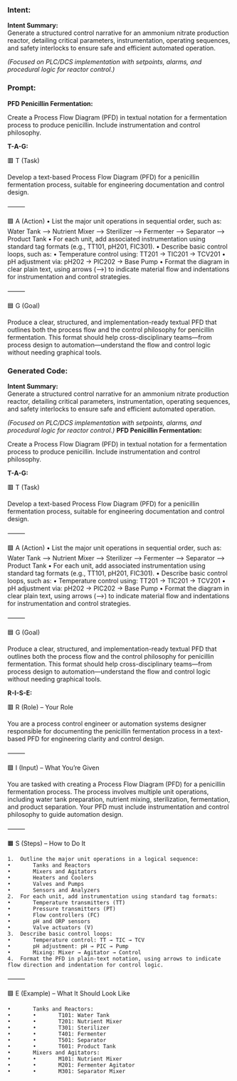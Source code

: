 ### Intent:
**Intent Summary:**  
Generate a structured control narrative for an ammonium nitrate production reactor, detailing critical parameters, instrumentation, operating sequences, and safety interlocks to ensure safe and efficient automated operation.  

*(Focused on PLC/DCS implementation with setpoints, alarms, and procedural logic for reactor control.)*

### Prompt:
**PFD Penicillin Fermentation:**

Create a Process Flow Diagram (PFD) in textual notation for a fermentation process to produce penicillin. Include instrumentation and control philosophy.


**T-A-G:**

🟥 T (Task)

Develop a text-based Process Flow Diagram (PFD) for a penicillin fermentation process, suitable for engineering documentation and control design.

⸻

🟩 A (Action)
	•	List the major unit operations in sequential order, such as:
Water Tank --> Nutrient Mixer --> Sterilizer --> Fermenter --> Separator --> Product Tank
	•	For each unit, add associated instrumentation using standard tag formats (e.g., TT101, pH201, FIC301).
	•	Describe basic control loops, such as:
	•	Temperature control using: TT201 → TIC201 → TCV201
	•	pH adjustment via: pH202 → PIC202 → Base Pump
	•	Format the diagram in clear plain text, using arrows (-->) to indicate material flow and indentations for instrumentation and control strategies.

⸻

🟦 G (Goal)

Produce a clear, structured, and implementation-ready textual PFD that outlines both the process flow and the control philosophy for penicillin fermentation. This format should help cross-disciplinary teams—from process design to automation—understand the flow and control logic without needing graphical tools.

### Generated Code:
**Intent Summary:**  
Generate a structured control narrative for an ammonium nitrate production reactor, detailing critical parameters, instrumentation, operating sequences, and safety interlocks to ensure safe and efficient automated operation.  

*(Focused on PLC/DCS implementation with setpoints, alarms, and procedural logic for reactor control.)*
**PFD Penicillin Fermentation:**

Create a Process Flow Diagram (PFD) in textual notation for a fermentation process to produce penicillin. Include instrumentation and control philosophy.


**T-A-G:**

🟥 T (Task)

Develop a text-based Process Flow Diagram (PFD) for a penicillin fermentation process, suitable for engineering documentation and control design.

⸻

🟩 A (Action)
	•	List the major unit operations in sequential order, such as:
Water Tank --> Nutrient Mixer --> Sterilizer --> Fermenter --> Separator --> Product Tank
	•	For each unit, add associated instrumentation using standard tag formats (e.g., TT101, pH201, FIC301).
	•	Describe basic control loops, such as:
	•	Temperature control using: TT201 → TIC201 → TCV201
	•	pH adjustment via: pH202 → PIC202 → Base Pump
	•	Format the diagram in clear plain text, using arrows (-->) to indicate material flow and indentations for instrumentation and control strategies.

⸻

🟦 G (Goal)

Produce a clear, structured, and implementation-ready textual PFD that outlines both the process flow and the control philosophy for penicillin fermentation. This format should help cross-disciplinary teams—from process design to automation—understand the flow and control logic without needing graphical tools.  

**R-I-S-E:**

🟥 R (Role) – Your Role

You are a process control engineer or automation systems designer responsible for documenting the penicillin fermentation process in a text-based PFD for engineering clarity and control design.

⸻

🟩 I (Input) – What You’re Given

You are tasked with creating a Process Flow Diagram (PFD) for a penicillin fermentation process. The process involves multiple unit operations, including water tank preparation, nutrient mixing, sterilization, fermentation, and product separation. Your PFD must include instrumentation and control philosophy to guide automation design.

⸻

🟧 S (Steps) – How to Do It

	1.	Outline the major unit operations in a logical sequence:
	•		Tanks and Reactors
	•		Mixers and Agitators
	•		Heaters and Coolers
	•		Valves and Pumps
	•		Sensors and Analyzers
	2.	For each unit, add instrumentation using standard tag formats:
	•		Temperature transmitters (TT)
	•		Pressure transmitters (PT)
	•		Flow controllers (FC)
	•		pH and ORP sensors
	•		Valve actuators (V)
	3.	Describe basic control loops:
	•		Temperature control: TT → TIC → TCV
	•		pH adjustment: pH → PIC → Pump
	•		Mixing: Mixer → Agitator → Control
	4.	Format the PFD in plain-text notation, using arrows to indicate flow direction and indentation for control logic.

⸻

🟩 E (Example) – What It Should Look Like

	•		Tanks and Reactors:
	•		•		T101: Water Tank
	•		•		T201: Nutrient Mixer
	•		•		T301: Sterilizer
	•		•		T401: Fermenter
	•		•		T501: Separator
	•		•		T601: Product Tank
	•		Mixers and Agitators:
	•		•		M101: Nutrient Mixer
	•		•		M201: Fermenter Agitator
	•		•		M301: Separator Mixer

